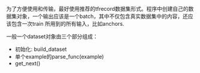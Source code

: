 为了方便使用和传输，最好使用推荐的tfrecord数据集形式。程序中创建自己的数据集对象，一个输出应该是一个batch，其中不仅包含真实数据集中的内容，还应该包含一次train 所用到的所有输入，比如anchors.

一般一个dataset对象由三个部分组成：

 * 初始化: build_dataset
 * 单个example的parse_func(example)
 * get_next()

